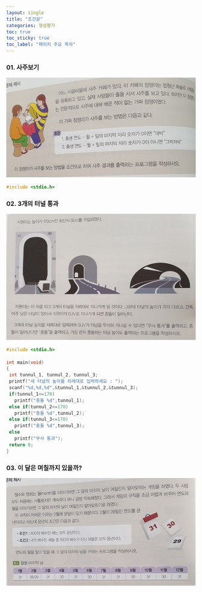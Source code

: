 ```yaml
---
layout: single
title: "조건문"
categories: 형성평가
toc: true
toc_sticky: true
toc_label: "페이지 주요 목차"
---
```


### 01. 사주보기
![saju](/assets/images/if1.jpg)
~~~c
#include <stdio.h>
~~~

### 02. 3개의 터널 통과
![tunnul](/assets/images/if2.jpg)
~~~c
#include <stdio.h>
 
int main(void)
{
 int tunnul_1, tunnul_2, tunnul_3;
 printf("세 터널의 높이를 차례대로 입력하세요 : ");
 scanf("%d,%d,%d",&tunnul_1,&tunnul_2,&tunnul_3);
 if(tunnul_1<=170)
   printf("충돌 %d",tunnul_1);
 else if(tunnul_2<=170)
   printf("충돌 %d",tunnul_2);
 else if(tunnul_3<=170)
   printf("충돌 %d",tunnul_3);
 else
   printf("무사 통과");
 return 0;
}
~~~

### 03. 이 달은 며칠까지 있을까?
![callenderl](/assets/images/if3.jpg)
~~~c

~~~
